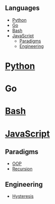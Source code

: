 ## Languages

<!-- vim-markdown-toc GFM -->

+ [Python](#python)
+ [Go](#go)
+ [Bash](#bash)
+ [JavaScript](#javascript)
  * [Paradigms](#paradigms)
  * [Engineering](#engineering)

<!-- vim-markdown-toc -->

# [Python](Python)
# Go
# [Bash](Bash)
# [JavaScript](JavaScript)

## Paradigms

- [OOP](OOP)
- [Recursion](Recursion)

## Engineering

- [Hysteresis](Hysteresis)
